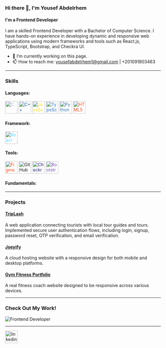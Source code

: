 ### Hi there 👋, I'm Yousef Abdelrhem
#### I'm a Frontend Developer

I am a skilled Frontend Developer with a Bachelor of Computer Science. I have hands-on experience in developing dynamic and responsive web applications using modern frameworks and tools such as React.js, TypeScript, Bootstrap, and Checkra UI.

- 🔭 I’m currently working on this page.
- 📫 How to reach me: yousefabdelrhem1@gmail.com | +201091803463

---

### Skills

#### Languages:
<p align="left">
  <img src="https://cdn.jsdelivr.net/npm/simple-icons@3.0.1/icons/c.svg" alt="C" height="40" style="color: #A8B9CC;"/> 
  <img src="https://cdn.jsdelivr.net/npm/simple-icons@3.0.1/icons/cplusplus.svg" alt="C++" height="40" style="color: #00599C;"/> 
  <img src="https://cdn.jsdelivr.net/npm/simple-icons@3.0.1/icons/javascript.svg" alt="JavaScript" height="40" style="color: #F7DF1E;"/> 
  <img src="https://cdn.jsdelivr.net/npm/simple-icons@3.0.1/icons/typescript.svg" alt="TypeScript" height="40" style="color: #3178C6;"/> 
  <img src="https://cdn.jsdelivr.net/npm/simple-icons@3.0.1/icons/python.svg" alt="Python" height="40" style="color: #3776AB;"/> 
  <img src="https://cdn.jsdelivr.net/npm/simple-icons@3.0.1/icons/html5.svg" alt="HTML5" height="40" style="color: #E34F26;"/> 
</p>

#### Framework:
<p align="left">
  <img src="https://cdn.jsdelivr.net/npm/simple-icons@3.0.1/icons/react.svg" alt="React" height="40" style="color: #61DAFB;"/> 
</p>

#### Tools:
<p align="left">
  <img src="https://cdn.jsdelivr.net/npm/simple-icons@3.0.1/icons/figma.svg" alt="Figma" height="40" style="color: #F24E1E;"/> 
  <img src="https://cdn.jsdelivr.net/npm/simple-icons@3.0.1/icons/github.svg" alt="GitHub" height="40" style="color: #181717;"/> 
  <img src="https://cdn.jsdelivr.net/npm/simple-icons@3.0.1/icons/centos.svg" alt="Checkra UI" height="40" style="color: #262577;"/> 
  <img src="https://cdn.jsdelivr.net/npm/simple-icons@3.0.1/icons/bootstrap.svg" alt="Bootstrap" height="40" style="color: #7952B3;"/> 
</p>

#### Fundamentals:
<link rel="stylesheet" href="https://cdnjs.cloudflare.com/ajax/libs/font-awesome/5.15.3/css/all.min.css">

<p align="left">
  <i class="fas fa-database" style="font-size:40px;color:#46A2B8;"></i> <!-- Data Structures -->
  <i class="fas fa-cogs" style="font-size:40px;color:#FF2D20;"></i> <!-- Algorithms -->
  <i class="fas fa-object-group" style="font-size:40px;color:#007ACC;"></i> <!-- OOP -->
  <i class="fab fa-git-alt" style="font-size:40px;color:#F05032;"></i> <!-- Git -->
  <i class="fas fa-lightbulb" style="font-size:40px;color:#1F7AC8;"></i> <!-- Problem Solving -->
  <i class="fas fa-trophy" style="font-size:40px;color:#00427E;"></i> <!-- Competitive Programming -->
</p>


---

### Projects

#### [TripLash](https://github.com/TripLash/Triplash-Web-Front)
A web application connecting tourists with local tour guides and tours. Implemented secure user authentication flows, including login, signup, password reset, OTP verification, and email verification.

#### [Joeyify](https://github.com/YousefAbdelrem/Joeyify)
A cloud hosting website with a responsive design for both mobile and desktop platforms.

#### [Gym Fitness Portfolio](https://github.com/YousefAbdelrem/Mostafa-Elaydy)
A real fitness coach website designed to be responsive across various devices.

---

### Check Out My Work!

![Frontend Developer](https://media.giphy.com/media/L1R1tvI9svkIWwpVYr/giphy.gif)

---

[<img src="https://cdn.jsdelivr.net/npm/simple-icons@3.0.1/icons/linkedin.svg" alt="linkedin" height="40">](https://www.linkedin.com/in/yousef-abdelrhem-247a01223/)

